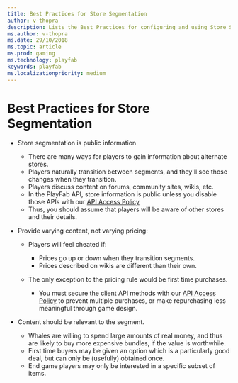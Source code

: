 ```yaml
---
title: Best Practices for Store Segmentation
author: v-thopra
description: Lists the Best Practices for configuring and using Store Segmentation.
ms.author: v-thopra
ms.date: 29/10/2018
ms.topic: article
ms.prod: gaming
ms.technology: playfab
keywords: playfab
ms.localizationpriority: medium
---
```


# Best Practices for Store Segmentation

- Store segmentation is public information
  - There are many ways for players to gain information about alternate stores.
  - Players naturally transition between segments, and they'll see those changes when they transition.
  - Players discuss content on forums, community sites, wikis, etc.
  - In the PlayFab API, store information is public unless you disable those APIs with our [API Access Policy](../../config/gamemanager/api-access-policy.md)
  - Thus, you should assume that players will be aware of other stores and their details.

- Provide varying content, not varying pricing:
  - Players will feel cheated if: 
    - Prices go up or down when they transition segments.
    - Prices described on wikis are different than their own.

  - The only exception to the pricing rule would be first time purchases.
    - You must secure the client API methods with our [API Access Policy](../../config/gamemanager/api-access-policy.md) to prevent multiple purchases, or make repurchasing less meaningful through game design.

- Content should be relevant to the segment.
  - Whales are willing to spend large amounts of real money, and thus are likely to buy more expensive bundles, if the value is worthwhile.
  - First time buyers may be given an option which is a particularly good deal, but can only be (usefully) obtained once.
  - End game players may only be interested in a specific subset of items.
